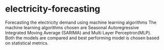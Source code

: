 # electricity-forecasting
Forecasting the electricity demand using machine learning algorithms
The machine learning algorithms chosen are Seasonal Autoregressive Integrated Moving Average (SARIMA) and Multi Layer Perceptron(MLP).
Both the models are compared and best performing model is chosen based on statistical metrics.
